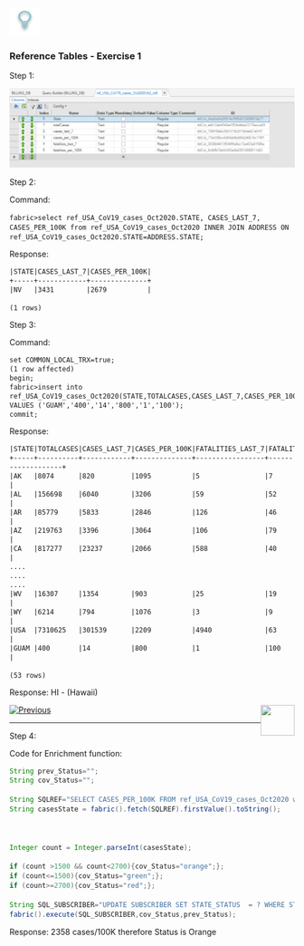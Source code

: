 ![](/academy/Training_Level_1/03_fabric_basic_LU/images/Solution.png) 

### Reference Tables - Exercise 1

Step 1:

![](/academy/Training_Level_1/08_reference(commonDB)_tables/images/01_commonDB_refExercise.PNG) 



Step 2:

Command:

```fabric>select ref_USA_CoV19_cases_Oct2020.STATE, CASES_LAST_7, CASES_PER_100K from ref_USA_CoV19_cases_Oct2020 INNER JOIN ADDRESS ON ref_USA_CoV19_cases_Oct2020.STATE=ADDRESS.STATE;```

Response:
```
|STATE|CASES_LAST_7|CASES_PER_100K|
+-----+------------+--------------+
|NV   |3431        |2679          |

(1 rows)
```

Step 3:

Command:

```
set COMMON_LOCAL_TRX=true;
(1 row affected)
begin;
fabric>insert into ref_USA_CoV19_cases_Oct2020(STATE,TOTALCASES,CASES_LAST_7,CASES_PER_100K,FATALITIES_LAST_7,FATALITIES_PER_100K) VALUES ('GUAM','400','14','800','1','100');
commit;
```
  
Response:

```  
|STATE|TOTALCASES|CASES_LAST_7|CASES_PER_100K|FATALITIES_LAST_7|FATALITIES_PER_100K|
+-----+----------+------------+--------------+-----------------+-------------------+
|AK   |8074      |820         |1095          |5                |7                  |
|AL   |156698    |6040        |3206          |59               |52                 |
|AR   |85779     |5833        |2846          |126              |46                 |
|AZ   |219763    |3396        |3064          |106              |79                 |
|CA   |817277    |23237       |2066          |588              |40                 |
....
....
....
|WV   |16307     |1354        |903           |25               |19                 |
|WY   |6214      |794         |1076          |3                |9                  |
|USA  |7310625   |301539      |2209          |4940             |63                 |
|GUAM |400       |14          |800           |1                |100                |

(53 rows)

```

Response:
HI - (Hawaii)



[![Previous](/articles/images/Previous.png)](/academy/Training_Level_1/08_reference(commonDB)_tables/03_commonDB_exercises.md)[<img align="right" width="60" height="54" src="/articles/images/Next.png">](/academy/Training_Level_1/08_reference(commonDB)_tables/05_commonDB_quiz.md)

------

Step 4:

Code for Enrichment function:

```java
String prev_Status="";
String cov_Status="";

String SQLREF="SELECT CASES_PER_100K FROM ref_USA_CoV19_cases_Oct2020 where STATE ='NV'";
String casesState = fabric().fetch(SQLREF).firstValue().toString();



Integer count = Integer.parseInt(casesState);

if (count >1500 && count<2700){cov_Status="orange";};
if (count<=1500){cov_Status="green";};
if (count>=2700){cov_Status="red";};

String SQL_SUBSCRIBER="UPDATE SUBSCRIBER SET STATE_STATUS  = ? WHERE STATE_STATUS  = ? ";
fabric().execute(SQL_SUBSCRIBER,cov_Status,prev_Status);

```

Response: 2358 cases/100K therefore Status is Orange

